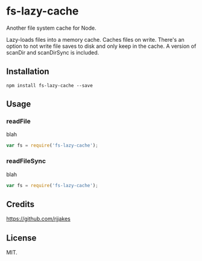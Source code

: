 # fs-lazy-cache

Another file system cache for Node.

Lazy-loads files into a memory cache. Caches files on write. There's an option to not write file saves to disk and only
keep in the cache. A version of scanDir and scanDirSync is included.    

## Installation

`npm install fs-lazy-cache --save`

## Usage 

### readFile

blah

```javascript
var fs = require('fs-lazy-cache');
```

### readFileSync

blah

```javascript
var fs = require('fs-lazy-cache');
```

## Credits

https://github.com/rjjakes

## License

MIT. 
